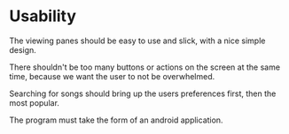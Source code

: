 # Usability 

The viewing panes should be easy to use and slick, with a nice simple design.

There shouldn't be too many buttons or actions on the screen at the same time, because we want the user to not be overwhelmed.

Searching for songs should bring up the users preferences first, then the most popular.

The program must take the form of an android application.

